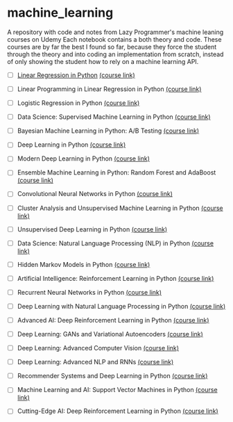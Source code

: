 # machine_learning
A repository with code and notes from Lazy Programmer's machine leaning courses on Udemy
Each notebook contains a both theory and code.
These courses are by far the best I found so far, because they force the student through the theory and into coding an implementation from scratch, instead of only showing the student how to rely on a machine learning API. 

- [ ] [Linear Regression in Python](https://github.com/ncapek/machine_learning/blob/main/linear_regression/linear_regression.ipynb) [(course link)](https://deeplearningcourses.com/c/data-science-linear-regression-in-python)

- [ ] Linear Programming in Linear Regression in Python [(course link)](https://deeplearningcourses.com/c/linear-programming-python)

- [ ] Logistic Regression in Python [(course link)](https://deeplearningcourses.com/c/data-science-logistic-regression-in-python)

- [ ] Data Science: Supervised Machine Learning in Python [(course link)](https://deeplearningcourses.com/c/data-science-supervised-machine-learning-in-python)

- [ ] Bayesian Machine Learning in Python: A/B Testing [(course link)](https://deeplearningcourses.com/c/bayesian-machine-learning-in-python-ab-testing)

- [ ] Deep Learning in Python [(course link)](https://deeplearningcourses.com/c/data-science-deep-learning-in-python)

- [ ] Modern Deep Learning in Python [(course link)](https://deeplearningcourses.com/c/data-science-deep-learning-in-theano-tensorflow)

- [ ] Ensemble Machine Learning in Python: Random Forest and AdaBoost [(course link)](https://deeplearningcourses.com/c/machine-learning-in-python-random-forest-adaboost)

- [ ] Convolutional Neural Networks in Python [(course link)](https://deeplearningcourses.com/c/deep-learning-convolutional-neural-networks-theano-tensorflow)

- [ ] Cluster Analysis and Unsupervised Machine Learning in Python [(course link)](https://deeplearningcourses.com/c/cluster-analysis-unsupervised-machine-learning-python)

- [ ] Unsupervised Deep Learning in Python [(course link)](https://deeplearningcourses.com/c/unsupervised-deep-learning-in-python)

- [ ] Data Science: Natural Language Processing (NLP) in Python [(course link)](https://deeplearningcourses.com/c/data-science-natural-language-processing-in-python)

- [ ] Hidden Markov Models in Python [(course link)](https://deeplearningcourses.com/c/unsupervised-machine-learning-hidden-markov-models-in-python)

- [ ] Artificial Intelligence: Reinforcement Learning in Python [(course link)](https://deeplearningcourses.com/c/artificial-intelligence-reinforcement-learning-in-python)

- [ ] Recurrent Neural Networks in Python [(course link)](https://deeplearningcourses.com/c/deep-learning-recurrent-neural-networks-in-python)

- [ ] Deep Learning with Natural Language Processing in Python [(course link)](https://deeplearningcourses.com/c/natural-language-processing-with-deep-learning-in-python)

- [ ] Advanced AI: Deep Reinforcement Learning in Python [(course link)](https://deeplearningcourses.com/c/deep-reinforcement-learning-in-python)

- [ ] Deep Learning: GANs and Variational Autoencoders [(course link)](https://deeplearningcourses.com/c/deep-learning-gans-and-variational-autoencoders)

- [ ] Deep Learning: Advanced Computer Vision [(course link)](https://deeplearningcourses.com/c/advanced-computer-vision)

- [ ] Deep Learning: Advanced NLP and RNNs [(course link)](https://deeplearningcourses.com/c/deep-learning-advanced-nlp)

- [ ] Recommender Systems and Deep Learning in Python [(course link)](https://deeplearningcourses.com/c/recommender-systems)

- [ ] Machine Learning and AI: Support Vector Machines in Python [(course link)](https://deeplearningcourses.com/c/support-vector-machines-in-python)

- [ ] Cutting-Edge AI: Deep Reinforcement Learning in Python [(course link)](https://deeplearningcourses.com/c/cutting-edge-artificial-intelligence)